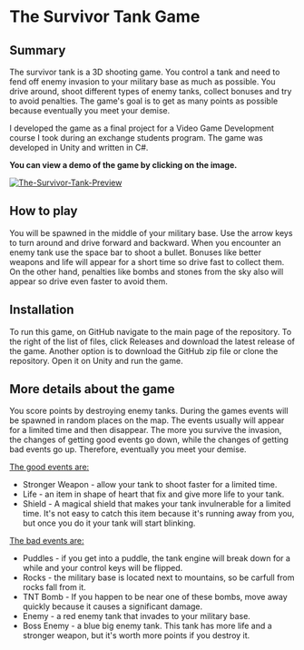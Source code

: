 # The Survivor Tank Game
## Summary
The survivor tank is a 3D shooting game. You control a tank and need to fend off enemy invasion to your military base as much as possible.
You drive around, shoot different types of enemy tanks, collect bonuses and try to avoid penalties.
The game's goal is to get as many points as possible because eventually you meet your demise.

I developed the game as a final project for a Video Game Development course I took during an exchange students program. The game was developed in Unity and written in C#.

**You can view a demo of the game by clicking on the image.**

<a href="https://youtu.be/_-J7x1lHj-8"><img src="https://i.ibb.co/r4BqbP2/The-Survivor-Tank-Preview.png" alt="The-Survivor-Tank-Preview" border="0"></a>

## How to play
You will be spawned in the middle of your military base. Use the arrow keys to turn around and drive forward and backward. When you encounter an enemy tank use the space bar to shoot a bullet. Bonuses like better weapons and life will appear for a short time so drive fast to collect them. On the other hand, penalties like bombs and stones from the sky also will appear so drive even faster to avoid them.

## Installation
To run this game, on GitHub navigate to the main page of the repository. To the right of the list of files, click Releases and download the latest release of the game. Another option is to download the GitHub zip file or clone the repository. Open it on Unity and run the game.

## More details about the game
You score points by destroying enemy tanks. During the games events will be spawned in random places on the map. The events usually will appear for a limited time and then disappear. The more you survive the invasion, the changes of getting good events go down, while the changes of getting bad events go up. Therefore, eventually you meet your demise. 

<ins>The good events are:</ins>
- Stronger Weapon - allow your tank to shoot faster for a limited time.
- Life - an item in shape of heart that fix and give more life to your tank.
- Shield - A magical shield that makes your tank invulnerable for a limited time. It's not easy to catch this item because it's running away from you, but once you do it your tank will start blinking.

<ins>The bad events are:</ins>
- Puddles - if you get into a puddle, the tank engine will break down for a while and your control keys will be flipped.
- Rocks - the military base is located next to mountains, so be carfull from rocks fall from it.
- TNT Bomb - If you happen to be near one of these bombs, move away quickly because it causes a significant damage.
- Enemy - a red enemy tank that invades to your military base.
- Boss Enemy - a blue big enemy tank. This tank has more life and a stronger weapon, but it's worth more points if you destroy it.

